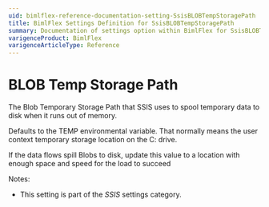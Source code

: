 ```yaml
---
uid: bimlflex-reference-documentation-setting-SsisBLOBTempStoragePath
title: BimlFlex Settings Definition for SsisBLOBTempStoragePath
summary: Documentation of settings option within BimlFlex for SsisBLOBTempStoragePath
varigenceProduct: BimlFlex
varigenceArticleType: Reference
---
```


# BLOB Temp Storage Path

The Blob Temporary Storage Path that SSIS uses to spool temporary data to disk when it runs out of memory.

Defaults to the TEMP environmental variable. That normally means the user context temporary storage location on the C: drive.

If the data flows spill Blobs to disk, update this value to a location with enough space and speed for the load to succeed

Notes:

* This setting is part of the *SSIS* settings category.

